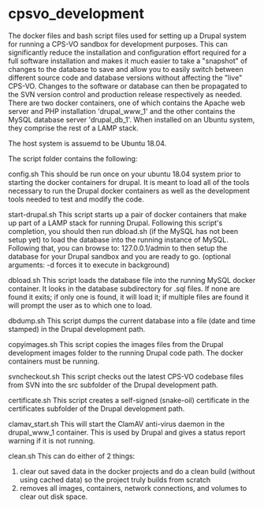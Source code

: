 # cpsvo_development
The docker files and bash script files used for setting up a Drupal system for running a CPS-VO sandbox for development purposes. This can significantly reduce the installation and configuration effort required for a full software installation and makes it much easier to take a "snapshot" of changes to the database to save and allow you to easily switch between different source code and database versions without affecting the "live" CPS-VO. Changes to the software or database can then be propagated to the SVN version control and production release respectively as needed.
There are two docker containers, one of which contains the Apache web server and PHP installation 'drupal_www_1' and the other contains the MySQL database server 'drupal_db_1'. When installed on an Ubuntu system, they comprise the rest of a LAMP stack.

The host system is assuemd to be Ubuntu 18.04.

The script folder contains the following:

config.sh
  This should be run once on your ubuntu 18.04 system prior to starting the docker containers for drupal. It is meant to load all of the tools necessary to run the Drupal docker containers as well as the development tools needed to test and modify the code.

start-drupal.sh
  This script starts up a pair of docker containers that make up part of a LAMP stack for running Drupal. Following this script's completion, you should then run dbload.sh (if the MySQL has not been setup yet) to load the database into the running instance of MySQL. Following that, you can browse to: 127.0.0.1/admin to then setup the database for your Drupal sandbox and you are ready to go. (optional arguments: -d  forces it to execute in background)

dbload.sh
  This script loads the database file into the running MySQL docker container. It looks in the database subdirectory for .sql files. If none are found it exits; if only one is found, it will load it; if multiple files are found it will prompt the user as to which one to load.

dbdump.sh
  This script dumps the current database into a file (date and time stamped) in the Drupal development path.

copyimages.sh
  This script copies the images files from the Drupal development images folder to the running Drupal code path. The docker containers must be running.

svncheckout.sh
  This script checks out the latest CPS-VO codebase files from SVN into the src subfolder of the Drupal development path.

certificate.sh
  This script creates a self-signed (snake-oil) certificate in the certificates subfolder of the Drupal development path.

clamav_start.sh
  This will start the ClamAV anti-virus daemon in the drupal_www_1 container. This is used by Drupal and gives a status report warning if it is not running.

clean.sh
  This can do either of 2 things:
  1) clear out saved data in the docker projects and do a clean build (without using cached data) so the project truly builds from scratch
  2) removes all images, containers, network connections, and volumes to clear out disk space.

